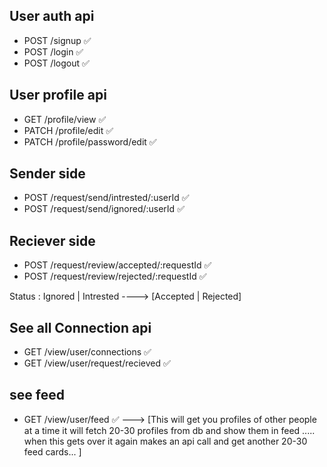 
## User auth api
- POST /signup ✅
- POST /login  ✅
- POST /logout ✅

## User profile api
- GET /profile/view   ✅
- PATCH /profile/edit ✅
- PATCH /profile/password/edit ✅

## Sender side
- POST /request/send/intrested/:userId  ✅
- POST /request/send/ignored/:userId    ✅

## Reciever side
- POST /request/review/accepted/:requestId ✅
- POST /request/review/rejected/:requestId ✅

Status : Ignored | Intrested ----> [Accepted | Rejected]

## See all Connection api
- GET /view/user/connections ✅
- GET /view/user/request/recieved ✅

## see feed
- GET /view/user/feed  ✅ ---> [This will get you profiles of other people 
                     at a time it will fetch 20-30 profiles from db and show them in feed ..... when this gets over
                    it again makes an api call and get another 20-30 feed cards...
                        ]

